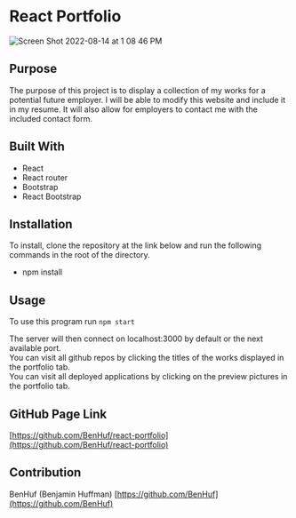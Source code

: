 # React Portfolio

![Screen Shot 2022-08-14 at 1 08 46 PM](https://user-images.githubusercontent.com/101535224/184547575-98bcd6f3-7ae6-40dc-8bef-75fc68e2d414.png)

## Purpose
The purpose of this project is to display a collection of my works for a potential future employer. I will be able to modify this website and include it in my resume. It will also allow for employers to contact me with the included contact form.

## Built With
* React
* React router
* Bootstrap
* React Bootstrap

## Installation
To install, clone the repository at the link below and run the following commands in the root of the directory.

* npm install

## Usage
To use this program run `npm start`

The server will then connect on localhost:3000 by default or the next available port.</br>
You can visit all github repos by clicking the titles of the works displayed in the portfolio tab. </br>
You can visit all deployed applications by clicking on the preview pictures in the portfolio tab. </br>

## GitHub Page Link
[https://github.com/BenHuf/react-portfolio](https://github.com/BenHuf/react-portfolio)

## Contribution
BenHuf (Benjamin Huffman) [https://github.com/BenHuf](https://github.com/BenHuf) </br>
